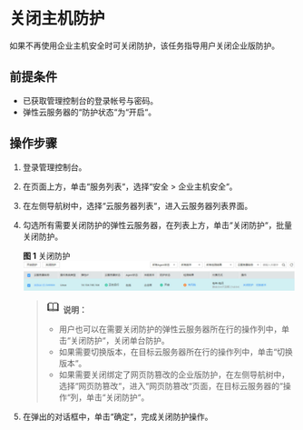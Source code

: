 # 关闭主机防护<a name="ZH-CN_TOPIC_0113390590"></a>

如果不再使用企业主机安全时可关闭防护，该任务指导用户关闭企业版防护。

## 前提条件<a name="section35314117"></a>

-   已获取管理控制台的登录帐号与密码。
-   弹性云服务器的“防护状态“为“开启“。

## 操作步骤<a name="section49391602"></a>

1.  登录管理控制台。
2.  在页面上方，单击“服务列表“，选择“安全  \>  企业主机安全“。
3.  在左侧导航树中，选择“云服务器列表“，进入云服务器列表界面。
4.  勾选所有需要关闭防护的弹性云服务器，在列表上方，单击“关闭防护“，批量关闭防护。

    **图 1**  关闭防护<a name="zh-cn_topic_0075214091_fig57365620"></a>  
    ![](figures/关闭防护.jpg "关闭防护")

    >![](public_sys-resources/icon-note.gif) **说明：**   
    >-   用户也可以在需要关闭防护的弹性云服务器所在行的操作列中，单击“关闭防护“，关闭单台防护。  
    >-   如果需要切换版本，在目标云服务器所在行的操作列中，单击“切换版本“。  
    >-   如果需要关闭绑定了网页防篡改的企业版防护，在左侧导航树中，选择“网页防篡改“，进入“网页防篡改“页面，在目标云服务器的“操作“列，单击“关闭防护“。  

5.  在弹出的对话框中，单击“确定“，完成关闭防护操作。


